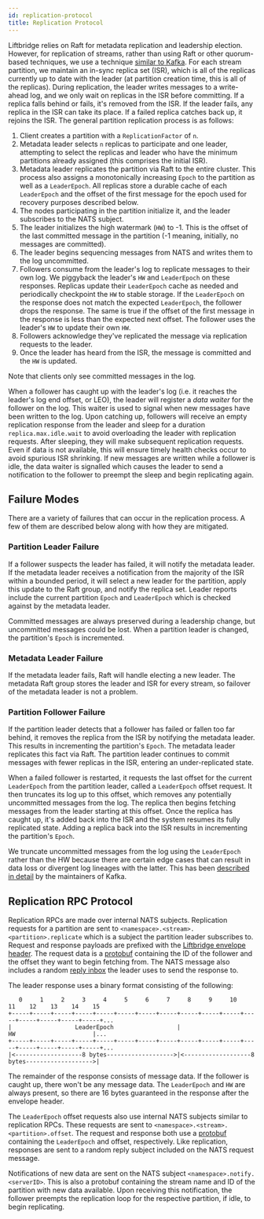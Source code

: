 ```yaml
---
id: replication-protocol
title: Replication Protocol
---
```


Liftbridge relies on Raft for metadata replication and leadership election.
However, for replication of streams, rather than using Raft or other
quorum-based techniques, we use a technique [similar to
Kafka](https://www.confluent.io/blog/hands-free-kafka-replication-a-lesson-in-operational-simplicity/).
For each stream partition, we maintain an in-sync replica set (ISR), which is all
of the replicas currently up to date with the leader (at partition creation time,
this is all of the replicas). During replication, the leader writes messages to a
write-ahead log, and we only wait on replicas in the ISR before committing. If
a replica falls behind or fails, it's removed from the ISR. If the leader
fails, any replica in the ISR can take its place. If a failed replica catches
back up, it rejoins the ISR. The general partition replication process is as
follows:

1. Client creates a partition with a `ReplicationFactor` of `n`.
1. Metadata leader selects `n` replicas to participate and one leader,
   attempting to select the replicas and leader who have the minimum partitions
   already assigned (this comprises the initial ISR).
1. Metadata leader replicates the partition via Raft to the entire cluster. This
   process also assigns a monotonically increasing `Epoch` to the partition as
   well as a `LeaderEpoch`. All replicas store a durable cache of each
   `LeaderEpoch` and the offset of the first message for the epoch used for
   recovery purposes described below.
1. The nodes participating in the partition initialize it, and the leader
   subscribes to the NATS subject.
1. The leader initializes the high watermark (`HW`) to -1. This is the offset of
   the last committed message in the partition (-1 meaning, initially, no
   messages are committed).
1. The leader begins sequencing messages from NATS and writes them to the log
   uncommitted.
1. Followers consume from the leader's log to replicate messages to their own
   log. We piggyback the leader's `HW` and `LeaderEpoch` on these responses.
   Replicas update their `LeaderEpoch` cache as needed and periodically
   checkpoint the `HW` to stable storage. If the `LeaderEpoch` on the response
   does not match the expected `LeaderEpoch`, the follower drops the response.
   The same is true if the offset of the first message in the response is less
   than the expected next offset. The follower uses the leader's `HW` to update
   their own `HW`.
1. Followers acknowledge they've replicated the message via replication
   requests to the leader.
1. Once the leader has heard from the ISR, the message is committed and the
   `HW` is updated.

Note that clients only see committed messages in the log.

When a follower has caught up with the leader's log (i.e. it reaches the
leader's log end offset, or LEO), the leader will register a _data waiter_ for
the follower on the log. This waiter is used to signal when new messages have
been written to the log. Upon catching up, followers will receive an empty
replication response from the leader and sleep for a duration
`replica.max.idle.wait` to avoid overloading the leader with replication
requests. After sleeping, they will make subsequent replication requests. Even
if data is not available, this will ensure timely health checks occur to avoid
spurious ISR shrinking. If new messages are written while a follower is idle,
the data waiter is signalled which causes the leader to send a notification to
the follower to preempt the sleep and begin replicating again.

## Failure Modes

There are a variety of failures that can occur in the replication process. A
few of them are described below along with how they are mitigated.

### Partition Leader Failure

If a follower suspects the leader has failed, it will notify the metadata
leader. If the metadata leader receives a notification from the majority of the
ISR within a bounded period, it will select a new leader for the partition, apply
this update to the Raft group, and notify the replica set. Leader reports
include the current partition `Epoch` and `LeaderEpoch` which is checked against
by the metadata leader.

Committed messages are always preserved during a leadership change, but
uncommitted messages could be lost. When a partition leader is changed, the
partition's `Epoch` is incremented.

### Metadata Leader Failure

If the metadata leader fails, Raft will handle electing a new leader. The
metadata Raft group stores the leader and ISR for every stream, so failover of
the metadata leader is not a problem.

### Partition Follower Failure

If the partition leader detects that a follower has failed or fallen too far
behind, it removes the replica from the ISR by notifying the metadata leader.
This results in incrementing the partition's `Epoch`. The metadata leader
replicates this fact via Raft. The partition leader continues to commit messages
with fewer replicas in the ISR, entering an under-replicated state.

When a failed follower is restarted, it requests the last offset for the
current `LeaderEpoch` from the partition leader, called a `LeaderEpoch` offset
request. It then truncates its log up to this offset, which removes any
potentially uncommitted messages from the log.  The replica then begins
fetching messages from the leader starting at this offset. Once the replica has
caught up, it's added back into the ISR and the system resumes its fully
replicated state. Adding a replica back into the ISR results in incrementing
the partition's `Epoch`.

We truncate uncommitted messages from the log using the `LeaderEpoch` rather
than the HW because there are certain edge cases that can result in data loss
or divergent log lineages with the latter. This has been [described in
detail](https://cwiki.apache.org/confluence/display/KAFKA/KIP-101+-+Alter+Replication+Protocol+to+use+Leader+Epoch+rather+than+High+Watermark+for+Truncation)
by the maintainers of Kafka.

## Replication RPC Protocol

Replication RPCs are made over internal NATS subjects. Replication requests for
a partition are sent to `<namespace>.<stream>.<partition>.replicate` which is a
subject the partition leader subscribes to. Request and response payloads are
prefixed with the [Liftbridge envelope header](./envelope_protocol.md). The
request data is a [protobuf](https://github.com/liftbridge-io/liftbridge/blob/8bee0478da97711dc2a8e1fdae8b2d2e3086c756/server/proto/internal.proto#L87-L90)
containing the ID of the follower and the offset they want to begin fetching
from. The NATS message also includes a random [reply
inbox](https://nats-io.github.io/docs/developer/sending/replyto.html) the
leader uses to send the response to.

The leader response uses a binary format consisting of the following:

```plaintext
   0     1     2     3     4     5     6     7     8     9     10    11    12    13    14    15
+-----+-----+-----+-----+-----+-----+-----+-----+-----+-----+-----+-----+-----+-----+-----+-----+...
|                  LeaderEpoch                  |                       HW                      |...
+-----+-----+-----+-----+-----+-----+-----+-----+-----+-----+-----+-----+-----+-----+-----+-----+...
|<-------------------8 bytes------------------->|<-------------------8 bytes------------------->|
```

The remainder of the response consists of message data. If the follower is
caught up, there won't be any message data. The `LeaderEpoch` and `HW` are
always present, so there are 16 bytes guaranteed in the response after the
envelope header.

The `LeaderEpoch` offset requests also use internal NATS subjects similar to
replication RPCs. These requests are sent to
`<namespace>.<stream>.<partition>.offset`. The request and response both use a
[protobuf](https://github.com/liftbridge-io/liftbridge/blob/8bee0478da97711dc2a8e1fdae8b2d2e3086c756/server/proto/internal.proto#L92-L98)
containing the `LeaderEpoch` and offset, respectively. Like replication,
responses are sent to a random reply subject included on the NATS request
message.

Notifications of new data are sent on the NATS subject
`<namespace>.notify.<serverID>`. This is also a protobuf containing the stream
name and ID of the partition with new data available. Upon receiving this
notification, the follower preempts the replication loop for the respective
partition, if idle, to begin replicating.

